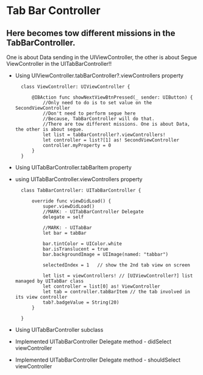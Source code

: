 # Tab Bar Controller

## Here becomes tow different missions in the TabBarController. 
One is about Data sending in the UIViewController, 
the other is about Segue ViewController in the UITabBarController!!
- Using UIViewController.tabBarController?.viewControllers property

        class ViewController: UIViewController {
                        
            @IBAction func showNextViewBtnPressed(_ sender: UIButton) {
                //Only need to do is to set value on the SecondViewController
                //Don't need to perform segue here
                //Because, TabBarController will do that.
                //There are tow different missions. One is about Data, the other is about segue.
                let list = tabBarController?.viewControllers!
                let controller = list?[1] as! SecondViewController
                controller.myProperty = 0
            }
        }

- Using UITabBarController.tabBarItem property
- using UITabBarController.viewControllers property
        
        class TabBarController: UITabBarController {

            override func viewDidLoad() {
                super.viewDidLoad()
                //MARK: - UITabBarController Delegate
                delegate = self
                
                //MARK: - UITabBar
                let bar = tabBar
                
                bar.tintColor = UIColor.white
                bar.isTranslucent = true
                bar.backgroundImage = UIImage(named: "tabbar")
                
                selectedIndex = 1   // show the 2nd tab view on screen
                
                let list = viewControllers! // [UIViewController?] list managed by UITabBar class
                let controller = list[0] as! ViewController
                let tab = controller.tabBarItem // the tab involved in its view controller
                tab?.badgeValue = String(20)
            }

        }

- Using UITabBarController subclass

- Implemented UITabBarController Delegate method - didSelect viewController

- Implemented UITabBarController Delegate method - shouldSelect viewController

